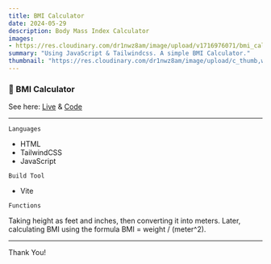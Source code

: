 ```yaml
---
title: BMI Calculator
date: 2024-05-29
description: Body Mass Index Calculator
images: 
- https://res.cloudinary.com/dr1nwz8am/image/upload/v1716976071/bmi_calculator_by_sakibsnaz_xgyp6k.png
summary: "Using JavaScript & Tailwindcss. A simple BMI Calculator."
thumbnail: "https://res.cloudinary.com/dr1nwz8am/image/upload/c_thumb,w_200,g_face/v1716976071/bmi_calculator_by_sakibsnaz_xgyp6k.png"
---
```


### 🚀 BMI Calculator

See here: [Live](https://bmicalculator-sakibsnaz.vercel.app/) & [Code](https://github.com/nazsakib/bmi-calculator)

---

```
Languages
```
 - HTML
 - TailwindCSS
 - JavaScript

```
Build Tool
```
 - Vite

```
Functions
```
Taking height as feet and inches, then converting it into meters. Later, calculating BMI using the formula BMI = weight / (meter^2).

---

Thank You!